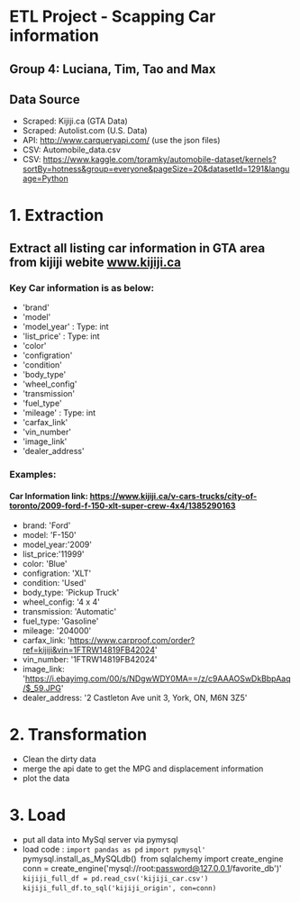 # **ETL Project  -  Scapping Car information**
## Group 4: Luciana, Tim, Tao and Max


##  Data Source
- Scraped:   Kijiji.ca (GTA Data)
- Scraped:   Autolist.com (U.S. Data)
- API:          http://www.carqueryapi.com/  (use the json files)
- CSV:        Automobile_data.csv
- CSV:        https://www.kaggle.com/toramky/automobile-dataset/kernels?sortBy=hotness&group=everyone&pageSize=20&datasetId=1291&language=Python




# 1. Extraction 

## Extract all listing car information in GTA area from kijiji webite www.kijiji.ca

### Key Car information is as below:

- 'brand'
- 'model'
- 'model_year' : Type: int
- 'list_price' : Type: int
- 'color'
- 'configration'
- 'condition'
- 'body_type'
- 'wheel_config'
- 'transmission'
- 'fuel_type'
- 'mileage'  : Type: int
- 'carfax_link'
- 'vin_number'
- 'image_link'
- 'dealer_address'

### Examples:

#### Car Information link: https://www.kijiji.ca/v-cars-trucks/city-of-toronto/2009-ford-f-150-xlt-super-crew-4x4/1385290163

- brand: 'Ford'
- model: 'F-150'
- model_year:'2009'
- list_price:'11999'
- color: 'Blue'
- configration: 'XLT'
- condition: 'Used'
- body_type: 'Pickup Truck'
- wheel_config: '4 x 4'
- transmission: 'Automatic'
- fuel_type:  'Gasoline'
- mileage: '204000'
- carfax_link: 'https://www.carproof.com/order?ref=kijiji&vin=1FTRW14819FB42024'
- vin_number: '1FTRW14819FB42024'
- image_link: 'https://i.ebayimg.com/00/s/NDgwWDY0MA==/z/c9AAAOSwDkBbpAaq/$_59.JPG'
- dealer_address: '2 Castleton Ave unit 3, York, ON, M6N 3Z5'


# 2. Transformation

- Clean the dirty data
- merge the api date to get the MPG and displacement information
- plot the data





# 3. Load

- put all data into MySql server via pymysql 
- load code :
  `import pandas as pd`
  `import pymysql'
  `pymysql.install_as_MySQLdb()`
  `from sqlalchemy import create_engine`
  `conn = create_engine('mysql://root:password@127.0.0.1/favorite_db')'
  `kijiji_full_df = pd.read_csv('kijiji_car.csv')`
  `kijiji_full_df.to_sql('kijiji_origin', con=conn)`

